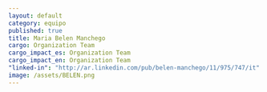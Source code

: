 ```yaml
---
layout: default
category: equipo
published: true
title: Maria Belen Manchego
cargo: Organization Team
cargo_impact_es: Organization Team
cargo_impact_en: Organization Team
"linked-in": "http://ar.linkedin.com/pub/belen-manchego/11/975/747/it"
image: /assets/BELEN.png
---
```


